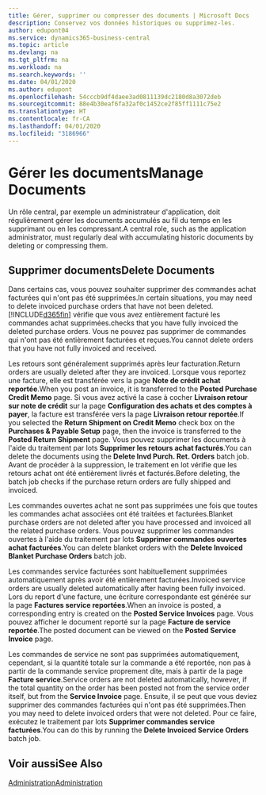 ```yaml
---
title: Gérer, supprimer ou compresser des documents | Microsoft Docs
description: Conservez vos données historiques ou supprimez-les.
author: edupont04
ms.service: dynamics365-business-central
ms.topic: article
ms.devlang: na
ms.tgt_pltfrm: na
ms.workload: na
ms.search.keywords: ''
ms.date: 04/01/2020
ms.author: edupont
ms.openlocfilehash: 54cccb9df4daee3ad0811139dc2180d8a3072deb
ms.sourcegitcommit: 88e4b30eaf6fa32af0c1452ce2f85ff1111c75e2
ms.translationtype: HT
ms.contentlocale: fr-CA
ms.lasthandoff: 04/01/2020
ms.locfileid: "3186966"
---
```

# <a name="manage-documents"></a><span data-ttu-id="337b1-103">Gérer les documents</span><span class="sxs-lookup"><span data-stu-id="337b1-103">Manage Documents</span></span>
<span data-ttu-id="337b1-104">Un rôle central, par exemple un administrateur d'application, doit régulièrement gérer les documents accumulés au fil du temps en les supprimant ou en les compressant.</span><span class="sxs-lookup"><span data-stu-id="337b1-104">A central role, such as the application administrator, must regularly deal with accumulating historic documents by deleting or compressing them.</span></span>  

## <a name="delete-documents"></a><span data-ttu-id="337b1-105">Supprimer documents</span><span class="sxs-lookup"><span data-stu-id="337b1-105">Delete Documents</span></span>
<span data-ttu-id="337b1-106">Dans certains cas, vous pouvez souhaiter supprimer des commandes achat facturées qui n'ont pas été supprimées.</span><span class="sxs-lookup"><span data-stu-id="337b1-106">In certain situations, you may need to delete invoiced purchase orders that have not been deleted.</span></span> [!INCLUDE[d365fin](includes/d365fin_md.md)] <span data-ttu-id="337b1-107">vérifie que vous avez entièrement facturé les commandes achat supprimées.</span><span class="sxs-lookup"><span data-stu-id="337b1-107">checks that you have fully invoiced the deleted purchase orders.</span></span> <span data-ttu-id="337b1-108">Vous ne pouvez pas supprimer de commandes qui n'ont pas été entièrement facturées et reçues.</span><span class="sxs-lookup"><span data-stu-id="337b1-108">You cannot delete orders that you have not fully invoiced and received.</span></span>  

<span data-ttu-id="337b1-109">Les retours sont généralement supprimés après leur facturation.</span><span class="sxs-lookup"><span data-stu-id="337b1-109">Return orders are usually deleted after they are invoiced.</span></span> <span data-ttu-id="337b1-110">Lorsque vous reportez une facture, elle est transférée vers la page **Note de crédit achat reportée**.</span><span class="sxs-lookup"><span data-stu-id="337b1-110">When you post an invoice, it is transferred to the **Posted Purchase Credit Memo** page.</span></span> <span data-ttu-id="337b1-111">Si vous avez activé la case à cocher **Livraison retour sur note de crédit** sur la page **Configuration des achats et des comptes à payer**, la facture est transférée vers la page **Livraison retour reportée**.</span><span class="sxs-lookup"><span data-stu-id="337b1-111">If you selected the **Return Shipment on Credit Memo** check box on the **Purchases & Payable Setup** page, then the invoice is transferred to the **Posted Return Shipment** page.</span></span> <span data-ttu-id="337b1-112">Vous pouvez supprimer les documents à l'aide du traitement par lots **Supprimer les retours achat facturés**.</span><span class="sxs-lookup"><span data-stu-id="337b1-112">You can delete the documents using the **Delete Invd Purch. Ret. Orders** batch job.</span></span> <span data-ttu-id="337b1-113">Avant de procéder à la suppression, le traitement en lot vérifie que les retours achat ont été entièrement livrés et facturés.</span><span class="sxs-lookup"><span data-stu-id="337b1-113">Before deleting, the batch job checks if the purchase return orders are fully shipped and invoiced.</span></span>  

<span data-ttu-id="337b1-114">Les commandes ouvertes achat ne sont pas supprimées une fois que toutes les commandes achat associées ont été traitées et facturées.</span><span class="sxs-lookup"><span data-stu-id="337b1-114">Blanket purchase orders are not deleted after you have processed and invoiced all the related purchase orders.</span></span> <span data-ttu-id="337b1-115">Vous pouvez supprimer les commandes ouvertes à l'aide du traitement par lots **Supprimer commandes ouvertes achat facturées**.</span><span class="sxs-lookup"><span data-stu-id="337b1-115">You can delete blanket orders with the **Delete Invoiced Blanket Purchase Orders** batch job.</span></span>  

<span data-ttu-id="337b1-116">Les commandes service facturées sont habituellement supprimées automatiquement après avoir été entièrement facturées.</span><span class="sxs-lookup"><span data-stu-id="337b1-116">Invoiced service orders are usually deleted automatically after having been fully invoiced.</span></span> <span data-ttu-id="337b1-117">Lors du report d'une facture, une écriture correspondante est générée sur la page **Factures service reportées**.</span><span class="sxs-lookup"><span data-stu-id="337b1-117">When an invoice is posted, a corresponding entry is created on the **Posted Service Invoices** page.</span></span> <span data-ttu-id="337b1-118">Vous pouvez afficher le document reporté sur la page **Facture de service reportée**.</span><span class="sxs-lookup"><span data-stu-id="337b1-118">The posted document can be viewed on the **Posted Service Invoice** page.</span></span>  

<span data-ttu-id="337b1-119">Les commandes de service ne sont pas supprimées automatiquement, cependant, si la quantité totale sur la commande a été reportée, non pas à partir de la commande service proprement dite, mais à partir de la page **Facture service**.</span><span class="sxs-lookup"><span data-stu-id="337b1-119">Service orders are not deleted automatically, however, if the total quantity on the order has been posted not from the service order itself, but from the **Service Invoice** page.</span></span> <span data-ttu-id="337b1-120">Ensuite, il se peut que vous deviez supprimer des commandes facturées qui n'ont pas été supprimées.</span><span class="sxs-lookup"><span data-stu-id="337b1-120">Then you may need to delete invoiced orders that were not deleted.</span></span> <span data-ttu-id="337b1-121">Pour ce faire, exécutez le traitement par lots **Supprimer commandes service facturées**.</span><span class="sxs-lookup"><span data-stu-id="337b1-121">You can do this by running the **Delete Invoiced Service Orders** batch job.</span></span>  

## <a name="see-also"></a><span data-ttu-id="337b1-122">Voir aussi</span><span class="sxs-lookup"><span data-stu-id="337b1-122">See Also</span></span>  
[<span data-ttu-id="337b1-123">Administration</span><span class="sxs-lookup"><span data-stu-id="337b1-123">Administration</span></span>](admin-setup-and-administration.md)  
